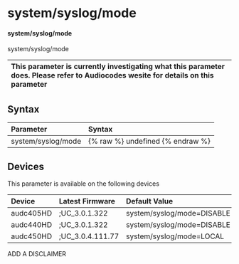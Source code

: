 ﻿---
description: system/syslog/mode
search: false
---

# system/syslog/mode

#### system/syslog/mode

system/syslog/mode


| This parameter is currently investigating what this parameter does. Please refer to Audiocodes wesite for details on this parameter | 
| :--- |

## Syntax
| Parameter | Syntax |
| :--- | :--- |
|system/syslog/mode | {% raw %} undefined {% endraw %}|

## Devices
This parameter is available on the following devices

| Device | Latest Firmware | Default Value |
|:---|:---|:---|
| audc405HD | ;UC_3.0.1.322 | system/syslog/mode=DISABLE 
| audc440HD | ;UC_3.0.1.322 | system/syslog/mode=DISABLE 
| audc450HD | ;UC_3.0.4.111.77 | system/syslog/mode=LOCAL 

ADD A DISCLAIMER
